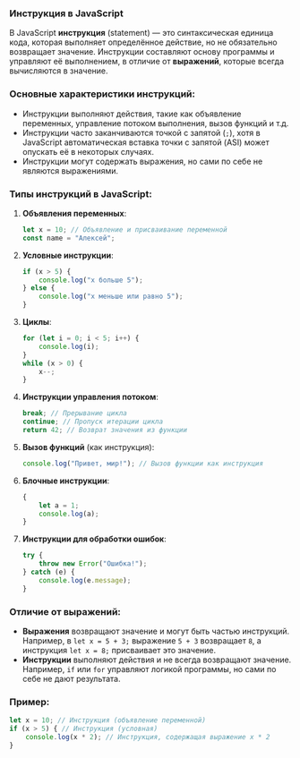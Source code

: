 ### Инструкция в JavaScript

В JavaScript **инструкция** (statement) — это синтаксическая единица кода, которая выполняет определённое действие, но не обязательно возвращает значение. Инструкции составляют основу программы и управляют её выполнением, в отличие от **выражений**, которые всегда вычисляются в значение.

### Основные характеристики инструкций:
- Инструкции выполняют действия, такие как объявление переменных, управление потоком выполнения, вызов функций и т.д.
- Инструкции часто заканчиваются точкой с запятой (`;`), хотя в JavaScript автоматическая вставка точки с запятой (ASI) может опускать её в некоторых случаях.
- Инструкции могут содержать выражения, но сами по себе не являются выражениями.

### Типы инструкций в JavaScript:
1. **Объявления переменных**:
   ```javascript
   let x = 10; // Объявление и присваивание переменной
   const name = "Алексей";
   ```

2. **Условные инструкции**:
   ```javascript
   if (x > 5) {
       console.log("x больше 5");
   } else {
       console.log("x меньше или равно 5");
   }
   ```

3. **Циклы**:
   ```javascript
   for (let i = 0; i < 5; i++) {
       console.log(i);
   }
   while (x > 0) {
       x--;
   }
   ```

4. **Инструкции управления потоком**:
   ```javascript
   break; // Прерывание цикла
   continue; // Пропуск итерации цикла
   return 42; // Возврат значения из функции
   ```

5. **Вызов функций** (как инструкция):
   ```javascript
   console.log("Привет, мир!"); // Вызов функции как инструкция
   ```

6. **Блочные инструкции**:
   ```javascript
   {
       let a = 1;
       console.log(a);
   }
   ```

7. **Инструкции для обработки ошибок**:
   ```javascript
   try {
       throw new Error("Ошибка!");
   } catch (e) {
       console.log(e.message);
   }
   ```

### Отличие от выражений:
- **Выражения** возвращают значение и могут быть частью инструкций. Например, в `let x = 5 + 3;` выражение `5 + 3` возвращает `8`, а инструкция `let x = 8;` присваивает это значение.
- **Инструкции** выполняют действия и не всегда возвращают значение. Например, `if` или `for` управляют логикой программы, но сами по себе не дают результата.

### Пример:
```javascript
let x = 10; // Инструкция (объявление переменной)
if (x > 5) { // Инструкция (условная)
    console.log(x * 2); // Инструкция, содержащая выражение x * 2
}
```